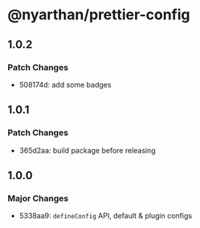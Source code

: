 # @nyarthan/prettier-config

## 1.0.2

### Patch Changes

- 508174d: add some badges

## 1.0.1

### Patch Changes

- 365d2aa: build package before releasing

## 1.0.0

### Major Changes

- 5338aa9: `defineConfig` API, default & plugin configs

